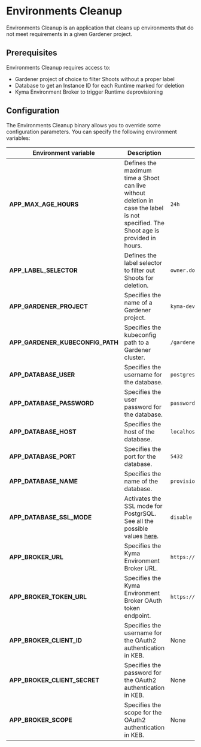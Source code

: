 # Environments Cleanup


Environments Cleanup is an application that cleans up environments that do not meet requirements in a given Gardener project.

## Prerequisites

Environments Cleanup requires access to:
- Gardener project of choice to filter Shoots without a proper label
- Database to get an Instance ID for each Runtime marked for deletion
- Kyma Environment Broker to trigger Runtime deprovisioning

## Configuration

The Environments Cleanup binary allows you to override some configuration parameters. You can specify the following environment variables:

| Environment variable                       | Description                                                                                                                        | Default value                                                            |
|--------------------------------------------|------------------------------------------------------------------------------------------------------------------------------------|--------------------------------------------------------------------------|
| **APP_MAX_AGE_HOURS**                          | Defines the maximum time a Shoot can live without deletion in case the label is not specified. The Shoot age is provided in hours. | `24h`                                                                    |
| **APP_LABEL_SELECTOR**                          | Defines the label selector to filter out Shoots for deletion. | `owner.do-not-delete!=true`                                                                    |
| **APP_GARDENER_PROJECT**                       | Specifies the name of a Gardener project.                                                                                                   | `kyma-dev`                                                               |
| **APP_GARDENER_KUBECONFIG_PATH**               | Specifies the kubeconfig path to a Gardener cluster.                                                                                      | `/gardener/kubeconfig/kubeconfig`                                        |
| **APP_DATABASE_USER** | Specifies the username for the database. | `postgres` |
| **APP_DATABASE_PASSWORD** | Specifies the user password for the database. | `password` |
| **APP_DATABASE_HOST** | Specifies the host of the database. | `localhost` |
| **APP_DATABASE_PORT** | Specifies the port for the database. | `5432` |
| **APP_DATABASE_NAME** | Specifies the name of the database. | `provisioner` |
| **APP_DATABASE_SSL_MODE** | Activates the SSL mode for PostgrSQL. See all the possible values [here](https://www.postgresql.org/docs/9.1/libpq-ssl.html).  | `disable`|
| **APP_BROKER_URL**                             | Specifies the Kyma Environment Broker URL.                                                                                         | `https://kyma-env-broker.kyma.local`                                     |
| **APP_BROKER_TOKEN_URL**                       | Specifies the Kyma Environment Broker OAuth token endpoint.                                                                        | `https://oauth.2kyma.local/oauth2/token`                                 |
| **APP_BROKER_CLIENT_ID**                       | Specifies the username for the OAuth2 authentication in KEB.                                                                       | None                                                                     |
| **APP_BROKER_CLIENT_SECRET**                   | Specifies the password for the OAuth2 authentication in KEB.                                                                       | None                                                                     |
| **APP_BROKER_SCOPE**                           | Specifies the scope for the OAuth2 authentication in KEB.                                                                          | None                                                                     |
